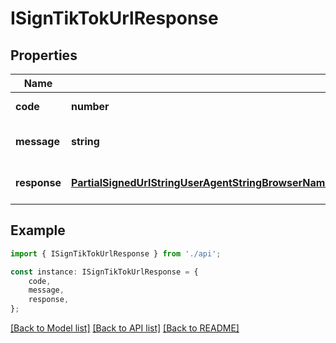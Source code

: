 # ISignTikTokUrlResponse


## Properties

Name | Type | Description | Notes
------------ | ------------- | ------------- | -------------
**code** | **number** |  | [default to undefined]
**message** | **string** |  | [optional] [default to undefined]
**response** | [**PartialSignedUrlStringUserAgentStringBrowserNameStringBrowserVersionStringTokensRecordStringStringRequestHeadersRecordStringStringCookiesRecordStringAnyArray**](PartialSignedUrlStringUserAgentStringBrowserNameStringBrowserVersionStringTokensRecordStringStringRequestHeadersRecordStringStringCookiesRecordStringAnyArray.md) |  | [optional] [default to undefined]

## Example

```typescript
import { ISignTikTokUrlResponse } from './api';

const instance: ISignTikTokUrlResponse = {
    code,
    message,
    response,
};
```

[[Back to Model list]](../README.md#documentation-for-models) [[Back to API list]](../README.md#documentation-for-api-endpoints) [[Back to README]](../README.md)
